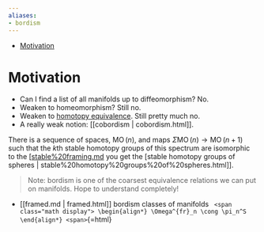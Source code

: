 ```yaml
---
aliases:
- bordism
---
```


-   [Motivation](#motivation)














# Motivation

-   Can I find a list of all manifolds up to diffeomorphism? No. 
-   Weaken to homeomorphism? Still no.
-   Weaken to [homotopy equivalence](homotopy%20equivalence). Still pretty much no.
-   A really weak notion: [[cobordism | cobordism.html]].

There is a sequence of spaces, ${\operatorname{MO}}(n)$, and maps $\Sigma {\operatorname{MO}}(n)\to {\operatorname{MO}}(n+1)$ such that the $k$th stable homotopy groups of this spectrum are isomorphic to the [[stable%20framing.md](stable%20framing.md) you get the [stable homotopy groups of spheres | stable%20homotopy%20groups%20of%20spheres.html]].

> Note: bordism is one of the coarsest equivalence relations we can put on manifolds. Hope to understand completely!

-   [[framed.md | framed.html]] bordism classes of manifolds `
    <span class="math display">
    \begin{align*}
    \Omega^{fr}_n \cong \pi_n^S
    \end{align*}
    <span>`{=html}
